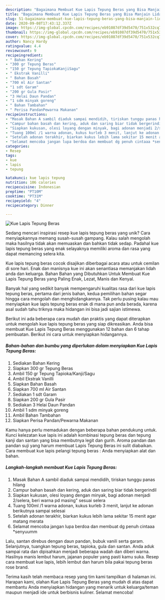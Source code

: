 ```yaml
---
description: "Bagaimana Membuat Kue Lapis Tepung Beras yang Bisa Manjain Lidah"
title: "Bagaimana Membuat Kue Lapis Tepung Beras yang Bisa Manjain Lidah"
slug: 51-bagaimana-membuat-kue-lapis-tepung-beras-yang-bisa-manjain-lidah
date: 2020-09-08T17:43:12.337Z
image: https://img-global.cpcdn.com/recipes/eb91087df39d5470/751x532cq70/kue-lapis-tepung-beras-foto-resep-utama.jpg
thumbnail: https://img-global.cpcdn.com/recipes/eb91087df39d5470/751x532cq70/kue-lapis-tepung-beras-foto-resep-utama.jpg
cover: https://img-global.cpcdn.com/recipes/eb91087df39d5470/751x532cq70/kue-lapis-tepung-beras-foto-resep-utama.jpg
author: Nancy Hardy
ratingvalue: 4.4
reviewcount: 9
recipeingredient:
- " Bahan Kering"
- "300 gr Tepung Beras"
- "150 gr Tepung TapiokaKanjiSagu"
- " Ekstrak Vanilli"
- " Bahan Basah"
- "700 ml Air Santan"
- "1 sdt Garam"
- "200 gr Gula Pasir"
- "3 Helai Daun Pandan"
- "1 sdm minyak goreng"
- " Bahan Tambahan"
- " Perisa PandanPewarna Makanan"
recipeinstructions:
- "Masak Bahan A sambil diaduk sampai mendidih, tiriskan tunggu panas hilang"
- "Campur bahan basah dan kering, aduk dan saring biar tidak bergerindil"
- "Siapkan kukusan, olesi loyang dengan minyak, bagi adonan menjadi 2/selera, beri warna pd masing&#34; sesuai selera"
- "Tuang 100ml /1 warna adonan, kukus kurleb 3 menit, lanjut ke adonan berikutnya sampai selesai"
- "Setelah adonan terakhir, biarkan kukus lebih lama sekitar 15 menit agar matang merata"
- "Selamat mencoba jangan lupa berdoa dan membuat dg penuh cintaaa *senyuumm"
categories:
- Resep
tags:
- kue
- lapis
- tepung

katakunci: kue lapis tepung 
nutrition: 106 calories
recipecuisine: Indonesian
preptime: "PT10M"
cooktime: "PT31M"
recipeyield: "4"
recipecategory: Dinner

---
```



![Kue Lapis Tepung Beras](https://img-global.cpcdn.com/recipes/eb91087df39d5470/751x532cq70/kue-lapis-tepung-beras-foto-resep-utama.jpg)

Sedang mencari inspirasi resep kue lapis tepung beras yang unik? Cara menyiapkannya memang susah-susah gampang. Kalau salah mengolah maka hasilnya tidak akan memuaskan dan bahkan tidak sedap. Padahal kue lapis tepung beras yang enak selayaknya memiliki aroma dan rasa yang dapat memancing selera kita.

Kue lapis tepung beras cocok disajikan diberbagai acara atau untuk cemilan di sore hari. Enak dan manisnya kue ini akan senantiasa memanjakan lidah anda dan keluarga. Bahan Bahan yang Dibutuhkan Untuk Membuat Kue Lapis Tepung Beras yang Paling Enak, Lezat, Manis dan Kenyal.

Banyak hal yang sedikit banyak mempengaruhi kualitas rasa dari kue lapis tepung beras, pertama dari jenis bahan, kedua pemilihan bahan segar hingga cara mengolah dan menghidangkannya. Tak perlu pusing kalau mau menyiapkan kue lapis tepung beras enak di mana pun anda berada, karena asal sudah tahu triknya maka hidangan ini bisa jadi sajian istimewa.


Berikut ini ada beberapa cara mudah dan praktis yang dapat diterapkan untuk mengolah kue lapis tepung beras yang siap dikreasikan. Anda bisa membuat Kue Lapis Tepung Beras menggunakan 12 bahan dan 6 tahap pembuatan. Berikut ini cara untuk menyiapkan hidangannya.

<!--inarticleads1-->

##### Bahan-bahan dan bumbu yang diperlukan dalam menyiapkan Kue Lapis Tepung Beras:

1. Sediakan  Bahan Kering
1. Siapkan 300 gr Tepung Beras
1. Ambil 150 gr Tepung Tapioka/Kanji/Sagu
1. Ambil  Ekstrak Vanilli
1. Siapkan  Bahan Basah
1. Siapkan 700 ml Air Santan
1. Sediakan 1 sdt Garam
1. Siapkan 200 gr Gula Pasir
1. Sediakan 3 Helai Daun Pandan
1. Ambil 1 sdm minyak goreng
1. Ambil  Bahan Tambahan
1. Siapkan  Perisa Pandan/Pewarna Makanan


Kamu hanya perlu memadukan dengan beberapa bahan pendukung untuk. Kunci kelezatan kue lapis ini adalah kombinasi tepung beras dan tepung kanji dan santan yang bisa membutnya legit dan gurih. Aroma pandan dan pandan suji yang harum membuat Lapis Tepung Beras ini sulit diabaikan. Cara membuat kue lapis pelangi tepung beras : Anda menyiapkan alat dan bahan. 

<!--inarticleads2-->

##### Langkah-langkah membuat Kue Lapis Tepung Beras:

1. Masak Bahan A sambil diaduk sampai mendidih, tiriskan tunggu panas hilang
1. Campur bahan basah dan kering, aduk dan saring biar tidak bergerindil
1. Siapkan kukusan, olesi loyang dengan minyak, bagi adonan menjadi 2/selera, beri warna pd masing&#34; sesuai selera
1. Tuang 100ml /1 warna adonan, kukus kurleb 3 menit, lanjut ke adonan berikutnya sampai selesai
1. Setelah adonan terakhir, biarkan kukus lebih lama sekitar 15 menit agar matang merata
1. Selamat mencoba jangan lupa berdoa dan membuat dg penuh cintaaa *senyuumm


Lalu, santan direbus dengan daun pandan, bubuk vanili serta garam. Selanjutnya, tuangkan tepung beras, tapioka, gula dan santan. Anda aduk sampai rata dan dipisahkan menjadi beberapa wadah dan diberi warna. Hasilnya manis lembut harum, jajanan populer yang pasti kamu suka. Resep cara membuat kue lapis, lebih lembut dan harum bila pakai tepung beras rose brand. 

Terima kasih telah membaca resep yang tim kami tampilkan di halaman ini. Harapan kami, olahan Kue Lapis Tepung Beras yang mudah di atas dapat membantu Anda menyiapkan hidangan yang menarik untuk keluarga/teman maupun menjadi ide untuk berbisnis kuliner. Selamat mencoba!
